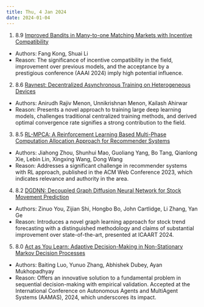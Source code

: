 ```yaml
---
title: Thu, 4 Jan 2024
date: 2024-01-04
---
```

1. 8.9 [Improved Bandits in Many-to-one Matching Markets with Incentive Compatibility](https://arxiv.org/abs/2401.01528)
* Authors: Fang Kong, Shuai Li
* Reason: The significance of incentive compatibility in the field, improvement over previous models, and the acceptance by a prestigious conference (AAAI 2024) imply high potential influence.

2. 8.6 [Ravnest: Decentralized Asynchronous Training on Heterogeneous Devices](https://arxiv.org/abs/2401.01728)
* Authors: Anirudh Rajiv Menon, Unnikrishnan Menon, Kailash Ahirwar
* Reason: Presents a novel approach to training large deep learning models, challenges traditional centralized training methods, and derived optimal convergence rate signifies a strong contribution to the field.

3. 8.5 [RL-MPCA: A Reinforcement Learning Based Multi-Phase Computation Allocation Approach for Recommender Systems](https://arxiv.org/abs/2401.01369)
* Authors: Jiahong Zhou, Shunhui Mao, Guoliang Yang, Bo Tang, Qianlong Xie, Lebin Lin, Xingxing Wang, Dong Wang
* Reason: Addresses a significant challenge in recommender systems with RL approach, published in the ACM Web Conference 2023, which indicates relevance and authority in the area.

4. 8.2 [DGDNN: Decoupled Graph Diffusion Neural Network for Stock Movement Prediction](https://arxiv.org/abs/2401.01846)
* Authors: Zinuo You, Zijian Shi, Hongbo Bo, John Cartlidge, Li Zhang, Yan Ge
* Reason: Introduces a novel graph learning approach for stock trend forecasting with a distinguished methodology and claims of substantial improvement over state-of-the-art, presented at ICAART 2024.

5. 8.0 [Act as You Learn: Adaptive Decision-Making in Non-Stationary Markov Decision Processes](https://arxiv.org/abs/2401.01841)
* Authors: Baiting Luo, Yunuo Zhang, Abhishek Dubey, Ayan Mukhopadhyay
* Reason: Offers an innovative solution to a fundamental problem in sequential decision-making with empirical validation. Accepted at the International Conference on Autonomous Agents and MultiAgent Systems (AAMAS), 2024, which underscores its impact.

